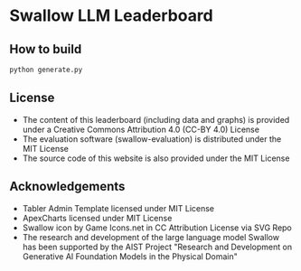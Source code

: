 # Swallow LLM Leaderboard

## How to build

```bash
python generate.py
```

## License

+ The content of this leaderboard (including data and graphs) is provided under a Creative Commons Attribution 4.0 (CC-BY 4.0) License
+ The evaluation software (swallow-evaluation) is distributed under the MIT License
+ The source code of this website is also provided under the MIT License

## Acknowledgements

+ Tabler Admin Template licensed under MIT License
+ ApexCharts licensed under MIT License
+ Swallow icon by Game Icons.net in CC Attribution License via SVG Repo
+ The research and development of the large language model Swallow has been supported by the AIST Project "Research and Development on Generative AI Foundation Models in the Physical Domain"
